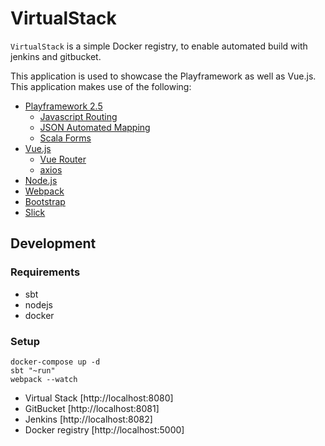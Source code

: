 # VirtualStack

`VirtualStack` is a simple Docker registry, to enable automated build with jenkins and gitbucket.

This application is used to showcase the Playframework as well as Vue.js. This application makes use of the following:

- [Playframework 2.5](http://www.playframework.com)
  - [Javascript Routing](https://www.playframework.com/documentation/2.5.x/ScalaJavascriptRouting)
  - [JSON Automated Mapping](https://www.playframework.com/documentation/2.5.x/ScalaJsonAutomated)
  - [Scala Forms](https://www.playframework.com/documentation/2.5.x/ScalaForms)
- [Vue.js](https://vuejs.org/)
  - [Vue Router](http://router.vuejs.org/en/index.html)
  - [axios](https://github.com/mzabriskie/axios)
- [Node.js](https://nodejs.org/en)
- [Webpack](https://webpack.github.io)
- [Bootstrap](http://www.bootstrap.com) 
- [Slick](http://www.slick.typesafe.com)


## Development

### Requirements

- sbt
- nodejs
- docker

### Setup

    docker-compose up -d
    sbt "~run"
    webpack --watch


- Virtual Stack [http://localhost:8080]
- GitBucket [http://localhost:8081]
- Jenkins [http://localhost:8082]
- Docker registry [http://localhost:5000]